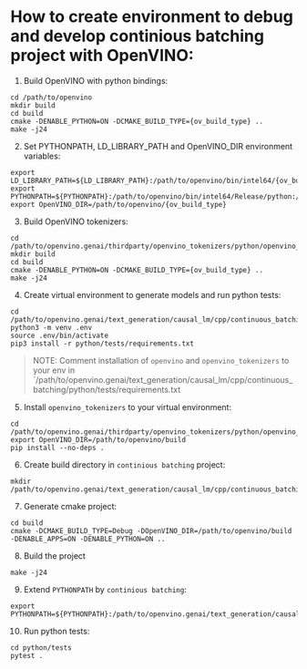 # How to create environment to debug and develop continious batching project with OpenVINO:

1. Build OpenVINO with python bindings:
```
cd /path/to/openvino
mkdir build
cd build
cmake -DENABLE_PYTHON=ON -DCMAKE_BUILD_TYPE={ov_build_type} ..
make -j24
```
2. Set PYTHONPATH, LD_LIBRARY_PATH and OpenVINO_DIR environment variables:
```
export LD_LIBRARY_PATH=${LD_LIBRARY_PATH}:/path/to/openvino/bin/intel64/{ov_build_type}
export PYTHONPATH=${PYTHONPATH}:/path/to/openvino/bin/intel64/Release/python:/path/to/openvino/tools/ovc
export OpenVINO_DIR=/path/to/openvino/{ov_build_type}
```
3. Build OpenVINO tokenizers:
```
cd /path/to/openvino.genai/thirdparty/openvino_tokenizers/python/openvino_tokenizers
mkdir build
cd build
cmake -DENABLE_PYTHON=ON -DCMAKE_BUILD_TYPE={ov_build_type} ..
make -j24
```
4. Create virtual environment to generate models and run python tests:
```
cd /path/to/openvino.genai/text_generation/causal_lm/cpp/continuous_batching
python3 -m venv .env
source .env/bin/activate
pip3 install -r python/tests/requirements.txt
```
> NOTE: Comment installation of `openvino` and `openvino_tokenizers` to your env in `/path/to/openvino.genai/text_generation/causal_lm/cpp/continuous_batching/python/tests/requirements.txt
5. Install `openvino_tokenizers` to your virtual environment:
```
cd /path/to/openvino.genai/thirdparty/openvino_tokenizers/python/openvino_tokenizers
export OpenVINO_DIR=/path/to/openvino/build
pip install --no-deps .
```
6. Create build directory in `continious batching` project:
```
mkdir /path/to/openvino.genai/text_generation/causal_lm/cpp/continuous_batching/build
```
7. Generate cmake project:
```
cd build
cmake -DCMAKE_BUILD_TYPE=Debug -DOpenVINO_DIR=/path/to/openvino/build -DENABLE_APPS=ON -DENABLE_PYTHON=ON ..
```
8. Build the project
```
make -j24
```
9. Extend `PYTHONPATH` by `continious batching`:
```
export PYTHONPATH=${PYTHONPATH}:/path/to/openvino.genai/text_generation/causal_lm/cpp/continuous_batching/build/python
```
10. Run python tests:
```
cd python/tests
pytest .
```
